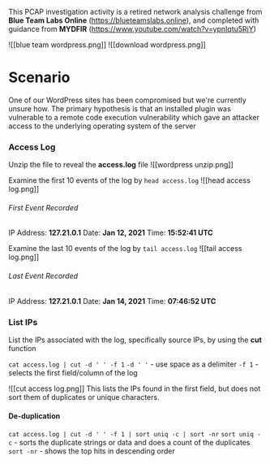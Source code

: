 This PCAP investigation activity is a retired network analysis challenge from **Blue Team Labs Online** (https://blueteamslabs.online), and completed with guidance from **MYDFIR** (https://www.youtube.com/watch?v=ypnIqtu5RjY)

![[blue team wordpress.png]]
![[download wordpress.png]]
# Scenario
One of our WordPress sites has been compromised but we're currently unsure how. The primary hypothesis is that an installed plugin was vulnerable to a remote code execution vulnerability which gave an attacker access to the underlying operating system of the server

### Access Log
Unzip the file to reveal the **access.log** file
![[wordpress unzip.png]]

Examine the first 10 events of the log by `head access.log`
![[head access log.png]]
###### First Event Recorded
IP Address: **127.21.0.1**
Date: **Jan 12, 2021**
Time: **15:52:41 UTC**

Examine the last 10 events of the log by `tail access.log`
![[tail access log.png]]
###### Last Event Recorded
IP Address: **127.21.0.1**
Date: **Jan 14, 2021**
Time: **07:46:52 UTC**

### List IPs
List the IPs associated with the log, specifically source IPs, by using the **cut** function

`cat access.log | cut -d ' ' -f 1`
`-d ' '` - use space as a delimiter
`-f 1` - selects the first field/column of the log

![[cut access log.png]]
This lists the IPs found in the first field, but does not sort them of duplicates or unique characters.

#### De-duplication
`cat access.log | cut -d ' ' -f 1 | sort uniq -c | sort -nr`
`sort uniq -c` - sorts the duplicate strings or data and does a count of the duplicates
`sort -nr` - shows the top hits in descending order

